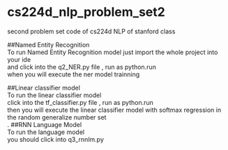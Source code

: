 # cs224d_nlp_problem_set2
second problem set code of cs224d NLP of stanford class<br>

##Named Entity Recognition<br>
To run Named Entity Recognition model just import the whole project into your ide<br>
and click into the q2_NER.py file , run as python.run<br>
when you will execute the ner model trainning<br>


##Linear classifier model <br>
To run the linear classifier model <br>
click into the tf_classifier.py file , run as python.run<br>
then you will execute the linear classifier model with softmax regression in the random generalize number set<br>
.
##RNN Language Model <br>
To run the language model <br>
you should click into q3_rnnlm.py <br>
